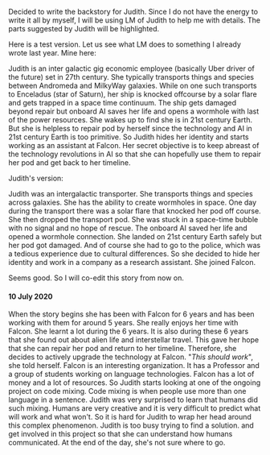 Decided to write the backstory for Judith. Since I do not have the energy to write it all by myself, I will be using LM of Judith to help me with details.
The parts suggested by Judith will be highlighted.

Here is a test version. Let us see what LM does to something I already wrote last year. Mine here:

Judith is an inter galactic gig economic employee (basically Uber driver of the future) set in 27th century. 
She typically transports things and species between Andromeda and MilkyWay galaxies. 
While on one such transports to Enceladus (star of Saturn), her ship is knocked offcourse by a solar flare and gets trapped in a space time continuum. 
The ship gets damaged beyond repair but onboard AI saves her life and opens a wormhole with last of the power resources. 
She wakes up to find she is in 21st century Earth. 
But she is helpless to repair pod by herself since the technology and AI in 21st century Earth is too primitive. 
So Judith hides her identity and starts working as an assistant at Falcon. 
Her secret objective is to keep abreast of the technology revolutions in AI so that she can hopefully use them to repair her pod and get back to her timeline. 


Judith's version:

Judith was an intergalactic transporter. 
She transports things and species across galaxies.
She has the ability to create wormholes in space. 
One day during the transport there was a solar flare that knocked her pod off course.
She then dropped the transport pod. 
She was stuck in a space-time bubble with no signal and no hope of rescue. 
The onboard AI saved her life and opened a wormhole connection. 
She landed on 21st century Earth safely but her pod got damaged.
And of course she had to go to the police, which was a tedious experience due to cultural differences. 
So she decided to hide her identity and work in a company as a research assistant. 
She joined Falcon.

Seems good. So I will co-edit this story from now on.

#### 10 July 2020

When the story begins she has been with Falcon for 6 years and has been working with them for around 5 years.
She really enjoys her time with Falcon. She learnt a lot during the 6 years.
It is also during these 6 years that she found out about alien life and interstellar travel.
This gave her hope that she can repair her pod and return to her timeline. 
Therefore, she decides to actively upgrade the technology at Falcon. 
"*This should work*", she told herself.
Falcon is an interesting organization. It has a Professor and a group of students working on language technologies. 
Falcon has a lot of money and a lot of resources. So Judith starts looking at one of the ongoing project on code mixing. Code mixing is when people use more than one language in a sentence. Judith was very surprised to learn that humans did such mixing. Humans are very creative and it is very difficult to predict what will work and what won't. So it is hard for Judith to wrap her head around this complex phenomenon. Judith is too busy trying to find a solution. and get involved in this project so that she can understand how humans communicated. At the end of the day, she's not sure where to go.
